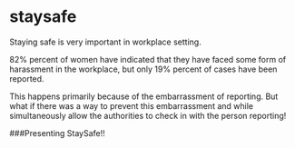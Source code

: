 # staysafe

Staying safe is very important in workplace setting. 

82% percent of women have indicated that they have faced some form of harassment in the workplace, but only 19% percent of cases have been reported. 

This happens primarily because of the embarrassment of reporting. But what if there was a way to prevent this embarrassment and while simultaneously allow the authorities to check in with the person reporting!

###Presenting StaySafe!!


